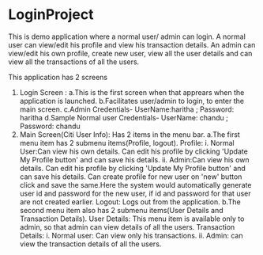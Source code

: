 # LoginProject

This is demo application where a normal user/ admin can login.
A normal user can view/edit his profile and view his transaction details. 
An admin can view/edit his own profile, create new user, view all the user details and can view all the transactions of all the users.

This application has 2 screens
1. Login Screen : 
    a.This is the first screen when that apprears when the application is launched.
    b.Facilitates user/admin to login, to enter the main screen.
    c.Admin Credentials- UserName:haritha ; Password: haritha
    d.Sample Normal user Credentials- UserName: chandu ; Password: chandu
2. Main Screen(Citi User Info):
   Has 2 items in the menu bar. 
    a.The first menu item has 2 submenu items(Profile, logout).
      Profile: 
        i. Normal User:Can view his own details.
                       Can edit his profile by clicking 'Update My Profile button' and can save his details.
        ii. Admin:Can view his own details.
                  Can edit his profile by clicking 'Update My Profile button' and can save his details.
                  Can create profile for new user on 'new' button click and save the same.Here the system would automatically generate user id and password for the new user, if id and password for that user are not created earlier.
      Logout:
        Logs out from the application.
    b.The second menu item also has 2 submenu items(User Details and Transaction Details). 
       User Details: 
          This menu item is available only to admin, so that admin can view details of all the users.
       Transaction Details:
         i. Normal user: Can view only his transactions.
         ii. Admin: can view the transaction details of all the users.


 
 

